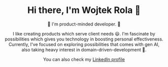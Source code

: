 
<h1 align="center">Hi there, I'm Wojtek Rola 👋</h1>


<p align="center"> 👋 I'm product-minded developer. 👷 </p>

<p align="center" >I like creating products which serve client needs  😃.
I'm fascinate by possibilities which gives you technology in boosting personal effectiveness.
Currently, I've focused on exploring possibilities that comes with gen AI, also taking heavy interest in domain-driven-development  🚀.
</p>
<p align="center"> You can also check my <a href="https://www.linkedin.com/in/rola-wojciech/">LinkedIn profile</a> </p>